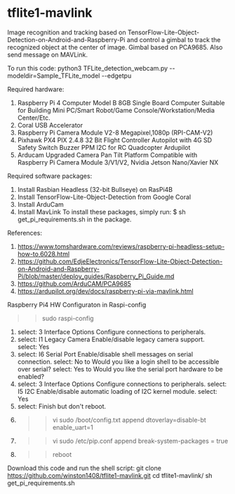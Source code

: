 # tflite1-mavlink
Image recognition and tracking based on TensorFlow-Lite-Object-Detection-on-Android-and-Raspberry-Pi and control a gimbal to track the recognized object at the center of image.  Gimbal based on PCA9685.  Also send message on MAVLink.

To run this code:
python3 TFLite_detection_webcam.py --modeldir=Sample_TFLite_model --edgetpu

Required hardware:
1)  Raspberry Pi 4 Computer Model B 8GB Single Board Computer Suitable for Building Mini PC/Smart Robot/Game Console/Workstation/Media Center/Etc.
2)  Coral USB Accelerator
3)  Raspberry Pi Camera Module V2-8 Megapixel,1080p (RPI-CAM-V2)
4)  Pixhawk PX4 PIX 2.4.8 32 Bit Flight Controller Autopilot with 4G SD Safety Switch Buzzer PPM I2C for RC Quadcopter Ardupilot
5)  Arducam Upgraded Camera Pan Tilt Platform Compatible with Raspberry Pi Camera Module 3/V1/V2, Nvidia Jetson Nano/Xavier NX

Required software packages:
1)  Install Rasbian Headless (32-bit Bullseye) on RasPi4B
2)  Install TensorFlow-Lite-Object-Detection from Google Coral
3)  Install ArduCam
4)  Install MavLink
To install these packages, simply run:
  $ sh get_pi_requirements.sh in the package.

References:
1)  https://www.tomshardware.com/reviews/raspberry-pi-headless-setup-how-to,6028.html
2)  https://github.com/EdjeElectronics/TensorFlow-Lite-Object-Detection-on-Android-and-Raspberry-Pi/blob/master/deploy_guides/Raspberry_Pi_Guide.md
3)  https://github.com/ArduCAM/PCA9685
4)  https://ardupilot.org/dev/docs/raspberry-pi-via-mavlink.html

Raspberry Pi4 HW Configuraton in Raspi-config
>> sudo raspi-config
1)  select: 3 Interface Options    Configure connections to peripherals.
2)  select: I1 Legacy Camera Enable/disable legacy camera support.  
    select: Yes
3)  select: I6 Serial Port Enable/disable shell messages on serial connection.
    select: No to Would you like a login shell to be accessible over serial?
    select: Yes to Would you like the serial port hardware to be enabled?
4)  select: 3 Interface Options    Configure connections to peripherals.
    select: I5 I2C Enable/disable automatic loading of I2C kernel module.
    select: Yes
5)  select: Finish but don't reboot.
6)  >> vi sudo /boot/config.txt append
    dtoverlay=disable-bt
    enable_uart=1
7)  >> vi sudo /etc/pip.conf append
    break-system-packages = true
8)  >> reboot

Download this code and run the shell script:
git clone https://github.com/winston1408/tflite1-mavlink.git
cd tflite1-mavlink/
sh get_pi_requirements.sh
